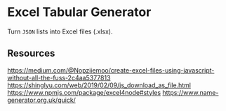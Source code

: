 # Excel Tabular Generator

Turn `JSON` lists into Excel files (.xlsx).

## Resources
https://medium.com/@Nopziiemoo/create-excel-files-using-javascript-without-all-the-fuss-2c4aa5377813
https://shinglyu.com/web/2019/02/09/js_download_as_file.html
https://www.npmjs.com/package/excel4node#styles
https://www.name-generator.org.uk/quick/